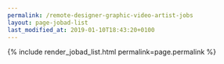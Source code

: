 ```yaml
---
permalink: /remote-designer-graphic-video-artist-jobs
layout: page-jobad-list
last_modified_at: 2019-01-10T18:43:20+0100
---
```

{% include render_jobad_list.html permalink=page.permalink %}
